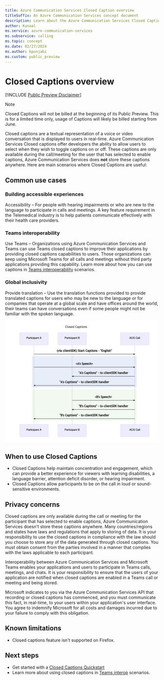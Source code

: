 ```yaml
---
title: Azure Communication Services Closed Caption overview
titleSuffix: An Azure Communication Services concept document
description: Learn about the Azure Communication Services Closed Captions.
author: Kunaal
ms.service: azure-communication-services
ms.subservice: calling
ms.topic: concept
ms.date: 02/27/2024
ms.author: kpunjabi
ms.custom: public_preview
---
```


# Closed Captions overview

[!INCLUDE [Public Preview Disclaimer](../../includes/public-preview-include-document.md)]

>[!NOTE]
>Closed Captions will not be billed at the beginning of its Public Preview. This is for a limited time only, usage of Captions will likely be billed starting from June.

Closed captions are a textual representation of a voice or video conversation that is displayed to users in real-time. Azure Communication Services Closed captions offer developers the ability to allow users to select when they wish to toggle captions on or off. These captions are only available during the call/meeting for the user that has selected to enable captions, Azure Communication Services does **not** store these captions anywhere. Here are main scenarios where Closed Captions are useful:

## Common use cases

### Building accessible experiences
Accessibility – For people with hearing impairments or who are new to the language to participate in calls and meetings. A key feature requirement in the Telemedical industry is to help patients communicate effectively with their health care providers.

### Teams interoperability 
Use Teams – Organizations using Azure Communication Services and Teams can use Teams closed captions to improve their applications by providing closed captions capabilities to users. Those organizations can keep using Microsoft Teams for all calls and meetings without third party applications providing this capability. Learn more about how you can use captions in [Teams interoperability](../interop/enable-closed-captions.md) scenarios.

### Global inclusivity 
Provide translation – Use the translation functions provided to provide translated captions for users who may be new to the language or for companies that operate at a global scale and have offices around the world, their teams can have conversations even if some people might not be familiar with the spoken language.

![closed captions work flow](../media/call-closed-caption.png)

## When to use Closed Captions

- Closed Captions help maintain concentration and engagement, which can provide a better experience for viewers with learning disabilities, a language barrier, attention deficit disorder, or hearing impairment. 
- Closed Captions allow participants to be on the call in loud or sound-sensitive environments.

## Privacy concerns

Closed captions are only available during the call or meeting for the participant that has selected to enable captions, Azure Communication Services doesn't store these captions anywhere. Many countries/regions and states have laws and regulations that apply to storing of data. It is your responsibility to use the closed captions in compliance with the law should you choose to store any of the data generated through closed captions. You must obtain consent from the parties involved in a manner that complies with the laws applicable to each participant. 
 
Interoperability between Azure Communication Services and Microsoft Teams enables your applications and users to participate in Teams calls, meetings, and chats. It is your responsibility to ensure that the users of your application are notified when closed captions are enabled in a Teams call or meeting and being stored.
 
Microsoft indicates to you via the Azure Communication Services API that recording or closed captions has commenced, and you must communicate this fact, in real-time, to your users within your application's user interface. You agree to indemnify Microsoft for all costs and damages incurred due to your failure to comply with this obligation.

## Known limitations
- Closed captions feature isn't supported on Firefox. 

## Next steps

- Get started with a [Closed Captions Quickstart](../../quickstarts/voice-video-calling/get-started-with-closed-captions.md)
- Learn more about using closed captions in [Teams interop](../interop/enable-closed-captions.md) scenarios.

